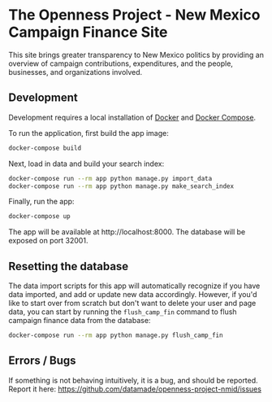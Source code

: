 # The Openness Project - New Mexico Campaign Finance Site

This site brings greater transparency to New Mexico politics by providing an overview of campaign contributions, expenditures, and the people, businesses, and organizations involved.

## Development

Development requires a local installation of [Docker](https://docs.docker.com/install/)
and [Docker Compose](https://docs.docker.com/compose/install/).

To run the application, first build the app image:

```bash
docker-compose build
```

Next, load in data and build your search index:

```bash
docker-compose run --rm app python manage.py import_data
docker-compose run --rm app python manage.py make_search_index
```

Finally, run the app:

```bash
docker-compose up
```

The app will be available at http://localhost:8000. The database will be exposed
on port 32001.

## Resetting the database

The data import scripts for this app will automatically recognize if you have data imported, and add or update new data accordingly. However, if you'd like to start over from scratch but don't want to delete your user and page data, you can start by running the `flush_camp_fin` command to flush campaign finance data from the database:

```bash
docker-compose run --rm app python manage.py flush_camp_fin
```

## Errors / Bugs

If something is not behaving intuitively, it is a bug, and should be reported.
Report it here: https://github.com/datamade/openness-project-nmid/issues
